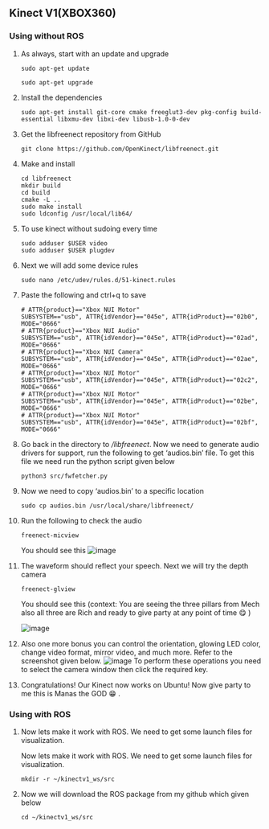 ## Kinect V1(XBOX360)

### Using without ROS

1. As always, start with an update and upgrade

    ```sudo apt-get update```

    ```sudo apt-get upgrade```

2. Install the dependencies
    
    ```sudo apt-get install git-core cmake freeglut3-dev pkg-config build-essential libxmu-dev libxi-dev libusb-1.0-0-dev```

3. Get the libfreenect repository from GitHub

    ```git clone https://github.com/OpenKinect/libfreenect.git```

4. Make and install
    ```
    cd libfreenect
    mkdir build 
    cd build
    cmake -L ..
    sudo make install
    sudo ldconfig /usr/local/lib64/
    ```
5. To use kinect without sudoing every time

    ```
    sudo adduser $USER video
    sudo adduser $USER plugdev
    ```
6. Next we will add some device rules
    ```
    sudo nano /etc/udev/rules.d/51-kinect.rules
    ```
7. Paste the following and ctrl+q to save
    ```
    # ATTR{product}=="Xbox NUI Motor"
    SUBSYSTEM=="usb", ATTR{idVendor}=="045e", ATTR{idProduct}=="02b0", MODE="0666"
    # ATTR{product}=="Xbox NUI Audio"
    SUBSYSTEM=="usb", ATTR{idVendor}=="045e", ATTR{idProduct}=="02ad", MODE="0666"
    # ATTR{product}=="Xbox NUI Camera"
    SUBSYSTEM=="usb", ATTR{idVendor}=="045e", ATTR{idProduct}=="02ae", MODE="0666"
    # ATTR{product}=="Xbox NUI Motor"
    SUBSYSTEM=="usb", ATTR{idVendor}=="045e", ATTR{idProduct}=="02c2", MODE="0666"
    # ATTR{product}=="Xbox NUI Motor"
    SUBSYSTEM=="usb", ATTR{idVendor}=="045e", ATTR{idProduct}=="02be", MODE="0666"
    # ATTR{product}=="Xbox NUI Motor"
    SUBSYSTEM=="usb", ATTR{idVendor}=="045e", ATTR{idProduct}=="02bf", MODE="0666"
    ```
8. Go back in the directory to */libfreenect*. Now we need to generate audio drivers for support, run the following to get ‘audios.bin’ file. To get this file we need run the python script given below
    ```
    python3 src/fwfetcher.py
    ```
9. Now we need to copy ‘audios.bin’ to a specific location
    ```
    sudo cp audios.bin /usr/local/share/libfreenect/
    ```
10. Run the following to check the audio
    ```
    freenect-micview
    ```
    You should see this
    ![image](https://lh3.googleusercontent.com/o2D7snHQYGEzOK0hFATuB5xAXwyRfYl5hx9EXhLJvRNH7l642vm4RLCfT27_bsA0tGMEBSmnovuG0Ydg73qZDjt4bom1spNjwuatagOrmnfF0uVbncc3bX8eQqXiRgTiWjQ5FWKcryUHY4zHR1r75RCEO_j5RF7SEB2kAxfyDXCtecaKZ1Sbk6OT-ULfb1SJ9V8G0XhgFHdZK6fsfMsinG4u6ioPmy8ohrBwkQ_a6gNAa9dM7tBhInK9duGt7eNVpZd6Op3l6_WlhmHSJZvyKWut_V_BKO05RRuzpAq3zUOVD25TJkdhARUhJU8KIsLH6PPwkg1P2_NYdZQSCqQISNymaLwP1ChbsBENU_3JcqKriI5lOUgMTi3bGyH-PJ_XdAJbdfBJE1Y8mpBqup-hFNh40HicFZspqU6J9D5jUdKMhpaGhrW51l1f2RHugzKiUjfBs8eIM55_Vj1HeAaXPi23M2-28zF3GLYYysDwk3sQmfwzNeXt6tT6XePX3fTWU2eCw71u1yZkI0gUvgVkwShqlqI-XzzozWekLcbEgN_b0Ij9sYmJWaky0jqYL2oQ8C_UsWXwWx1F0gxYL-k5HDuNKGxC22iLnD_QYXKEKTreoFJvaAzSL0SWirKYSaD1WCVIaScr_gWuea6iXzc371GqLNIRHpRPysIWHJa4tR6gptxisrB1W-Zf_949Xem6ahTmfFi_xC6X-6dYrUO6VKGJVdOhoAMqzP5wqDVnWp_msE9ogYil-TOOrdAAU1H9baSHhp52VZjYRJVdqBf82JJAN1f9YQm8Jak3uqfbcqcxQ8YsMNt7ncL1THdWfvgTzPMFKQ2yJekZpf_f7l1S9cJgLOTkEDU4wN0A1TMVN1zKz8GhVze1aBM6hyMHfUd5IJOE4bex0M3dHn39Qis-mHRdX71LYMCl6fMyjBxDeORpdnys6My_4FrI25F6NPYby_-H7w1qNf1Lcv8A0UGFbQ=w813-h899-no?authuser=0)
11. The waveform should reflect your speech. Next we will try the depth camera
    ```
    freenect-glview
    ```
    You should see this
    (context: You are seeing the three pillars from Mech also all three are Rich and ready to give party at any point of time :yum: )

    ![image](https://lh3.googleusercontent.com/KQCrJDsalZQ0QqniPS57g3fXtPTHIj9geCURi9UhxM0HTC3mrPY_sq-MQ6008wHDntWNKaRmc7oIyNaEBuPG0NSdH7J9eTGnLO4atNDKpZLLY88iCKzv5KyPc9YKAUAH1KH5UbaZ3os39Y60AP1P750iS-8RtUxPwqEglpvckYcBYRtZ7B-73PAne0yIzJH1OKEuraj37KwGG1BV0CySHBVhHB-JVCzDByKUxwhPnTagJEuMaZkK1y47-I2xrymjDg8xcbQHazc6GNOOPPMhctM2TkZZW91rGbhf-1Wc7KIvmIf43AG3BuCZYSN6zYIVP89KmuN3lUoXfLqKPEHLcX4bEtaDUvVDxxkuoidVmVpBkkCthZVN3pEhW-CipVpYHCQe8gxJ9tzDqSjIS4edezsZGpTFgPWMzqO5g5AT96wQ8Pkw02pQq4KDqZbSV6UGHQ16OlI046gACbo5cRV3Km2oUhswLJS2OT90di7GPGru-dWgZlFCpIYlCBLLmCcPNrDCbZFO5mMpbUgoBMckgJO9FQn-y1IBh-2YDqpzyUQkm_OQrRaXO0JXcwJx9fWMH1VvgpcGxW_2xjII1DFSWoHfnd0P2RQ5ErNkctWuchN6SUBIZeqDQzzK0qGODgvjXaTxh0L-YukWEksaiROFP1PcBBvk8Unb3M5Y5mTgBLCmJvBJVs-1MP_Q_bSfZ2OXwYEjIiJGoh1u7oxLZkLNLd7lBzat9y13QdpG3tliGm4SFhNDTfY8KNxUX59IVSSGWOLQTzvN-cNhOgR6atimsVVyrQ3e-1H6JwX2Ay54Qaz1fzod_Hm3-aYiUJtT3XMVO7-wPYOsWUUNJjg5WRomgNTQFLi3V5qjh514XhgQHqS0MKVKDLg8oFttKABEruKibuyw5Hpl5ovsPsQRFhK5Nf_96yFqnqM8hiuAab2LMM-y2cKy8Dyk0CqlryaCWgIeW-Up8ErXbLOyybqfm72lJA=w282-h231-no?authuser=0)
12. Also one more bonus you can control the orientation, glowing LED color, change video format, mirror video, and much more. Refer to the screenshot given below.
    ![image](https://lh3.googleusercontent.com/Z9Mz1lU5vmdRxNxl9tzzvKjq7LFxOntHaVdA-jj4cBY_am_ZuFuaYITnDM9RsvmHaGb7c_ba6WEdz_l7iHYELkT702HQKZqZiPj5G0HNafCpshjT0QEm8SfBXVSliXwUEogp7EFZPnIzMHgk12t2NMTyE1InVAHeaxBanEvJrZEBjZJL4UyVwMdfKGT3Y1h3ZDfXRuY43r4NAeBWv-Vtga35WmnzEGZ0bdwWVJnXlUfNuZrFoC-SnrABl1qeXlMBGjeooBUpkYz7zphDz_7tsQNJRhmGhzeBoebUUFfwVFLbxXGw5q-fRtoAB4oE8g25_cWO15RBw9CQuyQez1Skh2KFWP_AlEL_RKdNHNOa50X8xnqkG4WsBI34F9udwHURH-Arl5JTUwUljddznp3CsWN6ya33rgShry-hrJZJKsAdzP_w0CpfkQFe_fj2nvI6VrKR9FyJ_BGK8z9CJs7YF7TMpv77yU__oUPnOFMB8Okf__Cl1eq0jqBY7-fVprvN-i3B8Xyb8pEkqlPI2w7LrGqVrxaH0Mb37tk35YcLJIA1F4CO9qnJfzehbkfsO7s5EyrMdJGlhl71H0u4s6nYOQYO7RSZRZM4u0Zxu6whMBht_GCPs85IyAIHmvqsqgyHSVh4uSYgd6KsfN_F3IqSt13z8K35iSpkAH0UsWN30bRiOAoraaGK7iQ7etUE6J2GXPf_RjeyNwAcByhcTs0Dc-9w7ZbAdt5bSrNay7l2Y0VtVZBHw0WPCS5BL0cOxIdQtir7OTRAQQTq1np2QLKJ6OBvc1IpHlV2omFLeKswwTstzB9VNqZKh6NosL4h8AXSgDhJWkyeFmxD1NRTIgh2l_LG5rucVnBiRo12e6WiXCRnALZBjaO-tby3Zz7vAFGnSO4TFNytzdcR5DZsYhDThf6P_bWAygAZFBuvRytfr8kWF5PSpp5hIY9dRhdBuj7BObon4ovX_HWAlACkaiHrwQ=w936-h61-no?authuser=0)
    To perform these operations you need to select the camera window then click the required key.
13. Congratulations! Our Kinect now works on Ubuntu! Now give party to me this is Manas the GOD :grin: .

### Using with ROS

1. Now lets make it work with ROS. We need to get some launch files for visualization.

    Now lets make it work with ROS. We need to get some launch files for visualization.
    ```
    mkdir -r ~/kinectv1_ws/src
    ```

2. Now we will download the ROS package from my github which given below
    ```
    cd ~/kinectv1_ws/src
    
    ```
